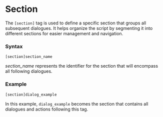 # Section

The `[section]` tag is used to define a specific section that groups all subsequent dialogues. It helps organize the script by segmenting it into different sections for easier management and navigation.

### Syntax

```
[section]section_name
```

*section_name* represents the identifier for the section that will encompass all following dialogues.

### Example

```vns
[section]dialog_example
```

In this example, `dialog_example` becomes the section that contains all dialogues and actions following this tag.
